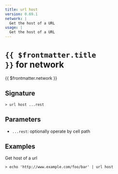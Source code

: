 ```yaml
---
title: url host
version: 0.69.1
network: |
  Get the host of a URL
usage: |
  Get the host of a URL
---
```


# <code>{{ $frontmatter.title }}</code> for network

<div class='command-title'>{{ $frontmatter.network }}</div>

## Signature

```> url host ...rest```

## Parameters

 -  `...rest`: optionally operate by cell path

## Examples

Get host of a url
```shell
> echo 'http://www.example.com/foo/bar' | url host
```
